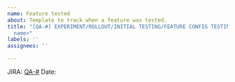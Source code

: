 ```yaml
---
name: Feature tested
about: Template to track when a feature was tested.
title: "[QA-#] EXPERIMENT/ROLLOUT/INITIAL TESTING/FEATURE CONFIG TESTING - <feature
  name>"
labels: ''
assignees: ''

---
```


JIRA: [QA-#](https://mozilla-hub.atlassian.net/browse/QA-#)
Date:
